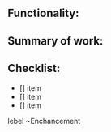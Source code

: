 ## Functionality:
<!-- [Explain the additional feature that is to be added. -->
## Summary of work:
<!-- Describe what individual tasks need to be done to actualise this feature. Add these to the checklist. -->
## Checklist:
- [] item
- [] item
- [] item

lebel ~Enchancement